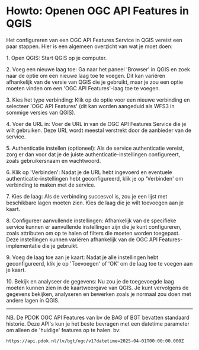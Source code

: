 # Howto: Openen OGC API Features in QGIS

Het configureren van een OGC API Features Service in QGIS vereist een paar
stappen. Hier is een algemeen overzicht van wat je moet doen:

1\. Open QGIS: Start QGIS op je computer.

2\. Voeg een nieuwe laag toe: Ga naar het paneel 'Browser' in QGIS en zoek naar
de optie om een nieuwe laag toe te voegen. Dit kan variëren afhankelijk van de
versie van QGIS die je gebruikt, maar je zou een optie moeten vinden om een 'OGC
API Features'-laag toe te voegen.

3\. Kies het type verbinding: Klik op de optie voor een nieuwe verbinding en
selecteer 'OGC API Features' (dit kan worden aangeduid als WFS3 in sommige
versies van QGIS).

4\. Voer de URL in: Voer de URL in van de OGC API Features Service die je wilt
gebruiken. Deze URL wordt meestal verstrekt door de aanbieder van de service.

5\. Authenticatie instellen (optioneel): Als de service authenticatie vereist,
zorg er dan voor dat je de juiste authenticatie-instellingen configureert, zoals
gebruikersnaam en wachtwoord.

6\. Klik op 'Verbinden': Nadat je de URL hebt ingevoerd en eventuele
authenticatie-instellingen hebt geconfigureerd, klik je op 'Verbinden' om
verbinding te maken met de service.

7\. Kies de laag: Als de verbinding succesvol is, zou je een lijst met
beschikbare lagen moeten zien. Kies de laag die je wilt toevoegen aan je kaart.

8\. Configureer aanvullende instellingen: Afhankelijk van de specifieke service
kunnen er aanvullende instellingen zijn die je kunt configureren, zoals
attributen om op te halen of filters die moeten worden toegepast. Deze
instellingen kunnen variëren afhankelijk van de OGC API Features-implementatie
die je gebruikt.

9\. Voeg de laag toe aan je kaart: Nadat je alle instellingen hebt
geconfigureerd, klik je op 'Toevoegen' of 'OK' om de laag toe te voegen aan je
kaart.

10\. Bekijk en analyseer de gegevens: Nu zou je de toegevoegde laag moeten kunnen
zien in de kaartweergave van QGIS. Je kunt vervolgens de gegevens bekijken,
analyseren en bewerken zoals je normaal zou doen met andere lagen in QGIS.

---

NB.
De PDOK OGC API Features van bv de BAG of BGT bevatten standaard historie.
Deze API's kun je het beste bevragen met een datetime parameter om alleen de 'huidige' features op te halen.
bv: 
```
https://api.pdok.nl/lv/bgt/ogc/v1?datetime=2025-04-01T00:00:00.000Z
```